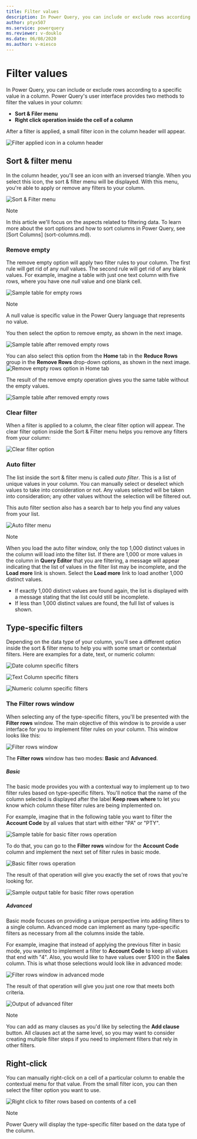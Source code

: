 ```yaml
---
title: Filter values
description: In Power Query, you can include or exclude rows according to a specific value using any of the filter options inside a column.
author: ptyx507
ms.service: powerquery
ms.reviewer: v-douklo
ms.date: 06/08/2020
ms.author: v-miesco
---
```


# Filter values

In Power Query, you can include or exclude rows according to a specific value in a column. Power Query's user interface provides two methods to filter the values in your column:
* **Sort & Filer menu**
* **Right click operation inside the cell of a column**

After a filter is applied, a small filter icon in the column header will appear.

![Filter applied icon in a column header](images/me-filter-values-filter-icon.png)

## Sort & filter menu

In the column header, you'll see an icon with an inversed triangle. When you select this icon, the sort & filter menu will be displayed. With this menu, you're able to apply or remove any filters to your column.

![Sort & Filter menu](images/me-filter-values-sort-filter-menu.png)

> [!Note] 
> In this article we'll focus on the aspects related to filtering data. To learn more about the sort options and how to sort columns in Power Query, see [Sort Columns] (sort-columns.md).  

### Remove empty

The remove empty option will apply two filter rules to your column. The first rule will get rid of any *null* values. The second rule will get rid of any blank values. For example, imagine a table with just one text column with five rows, where you have one *null* value and one blank cell.

![Sample table for empty rows](images/me-filter-values-sample-for-empty-rows.png)

> [!Note]
> A null value is specific value in the Power Query language that represents no value.

You then select the option to remove empty, as shown in the next image.

![Sample table after removed empty rows](images/me-filter-values-remove-empty.png)

You can also select this option from the **Home** tab in the **Reduce Rows** group in the **Remove Rows** drop-down options, as shown in the next image.
![Remove empty rows option in Home tab](images/me-filter-values-remove-rows-empty.png)

The result of the remove empty operation gives you the same table without the empty values.

![Sample table after removed empty rows](images/me-filter-values-after-remove-empty.png)

### Clear filter

When a filter is applied to a column, the clear filter option will appear. The clear filter option inside the Sort & Filter menu helps you remove any filters from your column:

![Clear filter option](images/me-filter-values-clear-filter.png)

### Auto filter

The list inside the sort & filter menu is called *auto filter*. This is a list of unique values in your column. You can manually select or deselect which values to take into consideration or not. Any values selected will be taken into consideration; any other values without the selection will be filtered out.

This auto filter section also has a search bar to help you find any values from your list.

![Auto filter menu](images/me-filter-values-auto-filter-menu.png)

> [!Note] 
> When you load the auto filter window, only the top 1,000 distinct values in the column will load into the filter list. If there are 1,000 or more values in the column in **Query Editor** that you are filtering, a message will appear indicating that the list of values in the filter list may be incomplete, and the **Load more** link is shown. Select the **Load more** link to load another 1,000 distinct values.
>
> * If exactly 1,000 distinct values are found again, the list is displayed with a message stating that the list could still be incomplete.
> * If less than 1,000 distinct values are found, the full list of values is shown.

## Type-specific filters

Depending on the data type of your column, you'll see a different option inside the sort & filter menu to help you with some smart or contextual filters. Here are examples for a date, text, or numeric column:

![Date column specific filters](images/me-filter-values-date-column.png)

![Text Column specific filters](images/me-filter-values-text-column.png)

![Numeric column specific filters](images/me-filter-values-numeric-column.png)

### The Filter rows window

When selecting any of the type-specific filters, you'll be presented with the **Filter rows** window. The main objective of this window is to provide a user interface for you to implement filter rules on your column. This window looks like this:

![Filter rows window](images/me-filter-values-filter-rows-window.png)

The **Filter rows** window has two modes: **Basic** and **Advanced**.

##### Basic

The basic mode provides you with a contextual way to implement up to two filter rules based on type-specific filters. You'll notice that the name of the column selected is displayed after the label **Keep rows where** to let you know which column these filter rules are being implemented on.

For example, imagine that in the following table you want to filter the **Account Code** by all values that start with either "PA" or "PTY".

![Sample table for basic filter rows operation](images/me-filter-values-sample-table.png)

To do that, you can go to the **Filter rows** window for the **Account Code** column and implement the next set of filter rules in basic mode.

![Basic filter rows operation](images/me-filter-values-filter-rows-window-basic-mode.png)

The result of that operation will give you exactly the set of rows that you're looking for.

![Sample output table for basic filter rows operation](images/me-filter-values-filter-rows-window-basic-mode-output.png)

##### Advanced

Basic mode focuses on providing a unique perspective into adding filters to a single column. Advanced mode can implement as many type-specific filters as necessary from all the columns inside the table.

For example, imagine that instead of applying the previous filter in basic mode, you wanted to implement a filter to **Account Code** to keep all values that end with "4". Also, you would like to have values over $100 in the **Sales** column. This is what those selections would look like in advanced mode:

![Filter rows window in advanced mode](images/me-filter-values-filter-rows-window-advanced-mode.png)

The result of that operation will give you just one row that meets both criteria.

![Output of advanced filter](images/me-filter-values-filter-rows-window-advanced-mode-output.png)

> [!Note]
> You can add as many clauses as you'd like by selecting the **Add clause** button. All clauses act at the same level, so you may want to consider creating multiple filter steps if you need to implement filters that rely in other filters.

## Right-click

You can manually right-click on a cell of a particular column to enable the contextual menu for that value. From the small filter icon, you can then select the filter option you want to use.

![Right click to filter rows based on contents of a cell](images/me-filter-values-right-click.png)

> [!Note]
> Power Query will display the type-specific filter based on the data type of the column.
